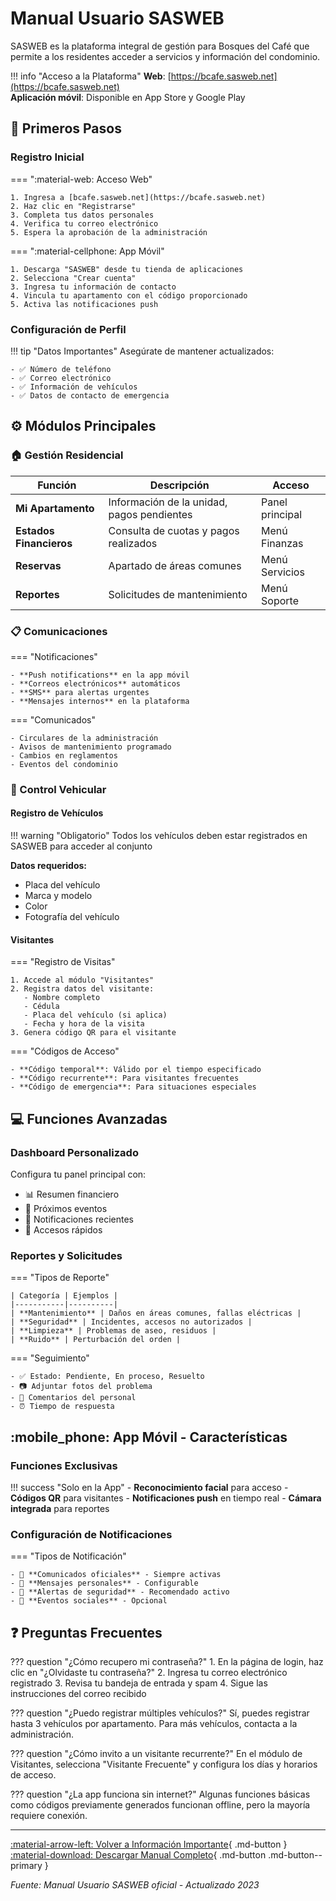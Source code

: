 # Manual Usuario SASWEB

SASWEB es la plataforma integral de gestión para Bosques del Café que permite a los residentes acceder a servicios y información del condominio.

!!! info "Acceso a la Plataforma"
    **Web**: [https://bcafe.sasweb.net](https://bcafe.sasweb.net)  
    **Aplicación móvil**: Disponible en App Store y Google Play

## :rocket: Primeros Pasos

### Registro Inicial

=== ":material-web: Acceso Web"
    
    1. Ingresa a [bcafe.sasweb.net](https://bcafe.sasweb.net)
    2. Haz clic en "Registrarse"
    3. Completa tus datos personales
    4. Verifica tu correo electrónico
    5. Espera la aprobación de la administración

=== ":material-cellphone: App Móvil"
    
    1. Descarga "SASWEB" desde tu tienda de aplicaciones
    2. Selecciona "Crear cuenta"
    3. Ingresa tu información de contacto
    4. Vincula tu apartamento con el código proporcionado
    5. Activa las notificaciones push

### Configuración de Perfil

!!! tip "Datos Importantes"
    Asegúrate de mantener actualizados:
    
    - ✅ Número de teléfono
    - ✅ Correo electrónico
    - ✅ Información de vehículos
    - ✅ Datos de contacto de emergencia

## :gear: Módulos Principales

### 🏠 Gestión Residencial

| Función | Descripción | Acceso |
|---------|-------------|---------|
| **Mi Apartamento** | Información de la unidad, pagos pendientes | Panel principal |
| **Estados Financieros** | Consulta de cuotas y pagos realizados | Menú Finanzas |
| **Reservas** | Apartado de áreas comunes | Menú Servicios |
| **Reportes** | Solicitudes de mantenimiento | Menú Soporte |

### 📋 Comunicaciones

=== "Notificaciones"
    
    - **Push notifications** en la app móvil
    - **Correos electrónicos** automáticos
    - **SMS** para alertas urgentes
    - **Mensajes internos** en la plataforma

=== "Comunicados"
    
    - Circulares de la administración
    - Avisos de mantenimiento programado
    - Cambios en reglamentos
    - Eventos del condominio

### 🚗 Control Vehicular

#### Registro de Vehículos

!!! warning "Obligatorio"
    Todos los vehículos deben estar registrados en SASWEB para acceder al conjunto

**Datos requeridos:**
- Placa del vehículo
- Marca y modelo
- Color
- Fotografía del vehículo

#### Visitantes

=== "Registro de Visitas"
    
    1. Accede al módulo "Visitantes"
    2. Registra datos del visitante:
       - Nombre completo
       - Cédula
       - Placa del vehículo (si aplica)
       - Fecha y hora de la visita
    3. Genera código QR para el visitante

=== "Códigos de Acceso"
    
    - **Código temporal**: Válido por el tiempo especificado
    - **Código recurrente**: Para visitantes frecuentes
    - **Código de emergencia**: Para situaciones especiales

## :computer: Funciones Avanzadas

### Dashboard Personalizado

Configura tu panel principal con:

- 📊 Resumen financiero
- 📅 Próximos eventos
- 🔔 Notificaciones recientes
- 🎯 Accesos rápidos

### Reportes y Solicitudes

=== "Tipos de Reporte"
    
    | Categoría | Ejemplos |
    |-----------|----------|
    | **Mantenimiento** | Daños en áreas comunes, fallas eléctricas |
    | **Seguridad** | Incidentes, accesos no autorizados |
    | **Limpieza** | Problemas de aseo, residuos |
    | **Ruido** | Perturbación del orden |

=== "Seguimiento"
    
    - ✅ Estado: Pendiente, En proceso, Resuelto
    - 📷 Adjuntar fotos del problema
    - 💬 Comentarios del personal
    - ⏰ Tiempo de respuesta

## :mobile_phone: App Móvil - Características

### Funciones Exclusivas

!!! success "Solo en la App"
    - **Reconocimiento facial** para acceso
    - **Códigos QR** para visitantes
    - **Notificaciones push** en tiempo real
    - **Cámara integrada** para reportes

### Configuración de Notificaciones

=== "Tipos de Notificación"
    
    - 🔔 **Comunicados oficiales** - Siempre activas
    - 📧 **Mensajes personales** - Configurable
    - 🚨 **Alertas de seguridad** - Recomendado activo
    - 🎉 **Eventos sociales** - Opcional

## :question: Preguntas Frecuentes

??? question "¿Cómo recupero mi contraseña?"
    1. En la página de login, haz clic en "¿Olvidaste tu contraseña?"
    2. Ingresa tu correo electrónico registrado
    3. Revisa tu bandeja de entrada y spam
    4. Sigue las instrucciones del correo recibido

??? question "¿Puedo registrar múltiples vehículos?"
    Sí, puedes registrar hasta 3 vehículos por apartamento. Para más vehículos, contacta a la administración.

??? question "¿Cómo invito a un visitante recurrente?"
    En el módulo de Visitantes, selecciona "Visitante Frecuente" y configura los días y horarios de acceso.

??? question "¿La app funciona sin internet?"
    Algunas funciones básicas como códigos previamente generados funcionan offline, pero la mayoría requiere conexión.


---

[:material-arrow-left: Volver a Información Importante](informacion-importante.md){ .md-button }
[:material-download: Descargar Manual Completo](../pdfs/sas_bcafe_KzQC8FTvZiBKJ5NJjdFvY1fk7_2023117BDCManualUsuarioSASWEB.pdf){ .md-button .md-button--primary }

*Fuente: Manual Usuario SASWEB oficial - Actualizado 2023*